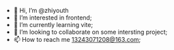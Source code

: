 - 👋 Hi, I’m @zhiyouth
- 👀 I’m interested in frontend;
- 🌱 I’m currently learning vite;
- 💞️ I’m looking to collaborate on some intersting project;
- 📫 How to reach me 13243071208@163.com;

<!---
zhiyouth/zhiyouth is a ✨ special ✨ repository because its `README.md` (this file) appears on your GitHub profile.
You can click the Preview link to take a look at your changes.
--->
